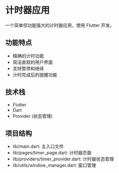 # 计时器应用

一个简单但功能强大的计时器应用，使用 Flutter 开发。

## 功能特点

- 精确的计时功能
- 简洁直观的用户界面
- 支持暂停和继续
- 计时完成后的提醒功能

## 技术栈

- Flutter
- Dart
- Provider (状态管理)

## 项目结构

- lib/main.dart: 主入口文件
- lib/pages/timer_page.dart: 计时器页面
- lib/providers/timer_provider.dart: 计时器状态管理
- lib/utils/window_manager.dart: 窗口管理
